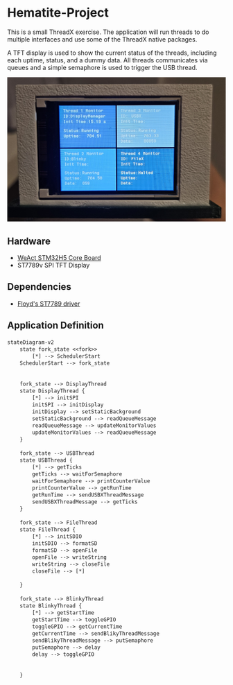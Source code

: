 # Hematite-Project
<!-- ## Overview -->
This is a small ThreadX exercise. The application will run threads to do multiple interfaces and use some of the ThreadX native packages.

A TFT display is used to show the current status of the threads, including each uptime, status, and a dummy data. All threads communicates via queues and a simple semaphore is used to trigger the USB thread.

![img](/resources/app_running.jpg)
## Hardware
- [WeAct STM32H5 Core Board](https://github.com/WeActStudio/WeActStudio.STM32H5_64Pin_CoreBoard)
- ST7789v SPI TFT Display
## Dependencies
- [Floyd's ST7789 driver](https://github.com/Floyd-Fish/ST7789-STM32)
## Application Definition

```mermaid
stateDiagram-v2
    state fork_state <<fork>>
        [*] --> SchedulerStart
    SchedulerStart --> fork_state
    

    fork_state --> DisplayThread
    state DisplayThread {
        [*] --> initSPI
        initSPI --> initDisplay
        initDisplay --> setStaticBackground
        setStaticBackground --> readQueueMessage
        readQueueMessage --> updateMonitorValues
        updateMonitorValues --> readQueueMessage
    }

    fork_state --> USBThread
    state USBThread {
        [*] --> getTicks
        getTicks --> waitForSemaphore
        waitForSemaphore --> printCounterValue
        printCounterValue --> getRunTime
        getRunTime --> sendUSBXThreadMessage
        sendUSBXThreadMessage --> getTicks
    }

    fork_state --> FileThread
    state FileThread {
        [*] --> initSDIO
        initSDIO --> formatSD
        formatSD --> openFile
        openFile --> writeString
        writeString --> closeFile
        closeFile --> [*]

    }

    fork_state --> BlinkyThread
    state BlinkyThread {
        [*] --> getStartTime
        getStartTime --> toggleGPIO
        toggleGPIO --> getCurrentTime
        getCurrentTime --> sendBlikyThreadMessage
        sendBlikyThreadMessage --> putSemaphore
        putSemaphore --> delay
        delay --> toggleGPIO


    }
```

##  
